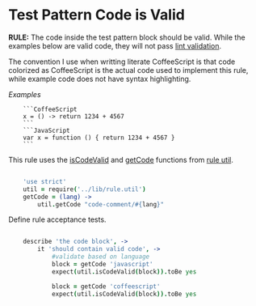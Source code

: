 Test Pattern Code is Valid
==========================

**RULE:** The code inside the test pattern block should be valid. While the examples below are valid code, they will not pass [lint validation](lint-free.spec.coffee.md).

The convention I use when writting literate CoffeeScript is that code colorized as CoffeeScript is the actual code used to implement this rule, while example code does not have syntax highlighting.

*Examples*
```Example
    ```CoffeeScript
    x = () -> return 1234 + 4567
    ```
    ```JavaScript
    var x = function () { return 1234 + 4567 }
    ```
```

This rule uses the [isCodeValid](../lib/rule.util.coffee.md#block-code-is-valid) and [getCode](../lib/rule.util.coffee.md#get-block-code) functions from [rule util](../lib/rule.util.coffee.md).

```CoffeeScript

    'use strict'
    util = require('../lib/rule.util')
    getCode = (lang) ->
        util.getCode "code-comment/#{lang}"
```

Define rule acceptance tests.

```CoffeeScript

    describe 'the code block', ->
        it 'should contain valid code', ->
            #validate based on language
            block = getCode 'javascript'
            expect(util.isCodeValid(block)).toBe yes

            block = getCode 'coffeescript'
            expect(util.isCodeValid(block)).toBe yes
```